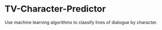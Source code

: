 # TV-Character-Predictor
Use machine learning algorithms to classify lines of dialogue by character.
